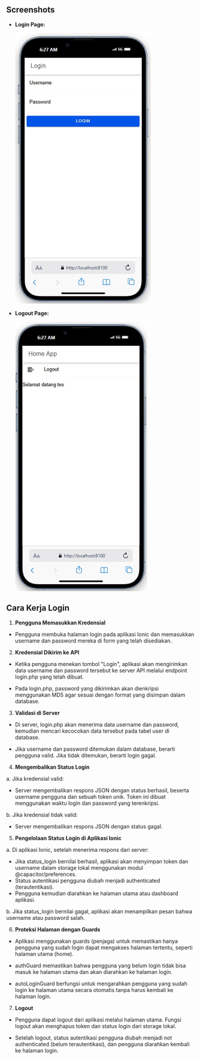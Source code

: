 ## Screenshots

- **Login Page:**

  ![Login Page](./login.jpg)

- **Logout Page:**

  ![Logout Page](./logout.jpg)

## Cara Kerja Login

1. **Pengguna Memasukkan Kredensial**

- Pengguna membuka halaman login pada aplikasi Ionic dan memasukkan username dan password mereka di form yang telah disediakan.

2. **Kredensial Dikirim ke API**

- Ketika pengguna menekan tombol "Login", aplikasi akan mengirimkan data username dan password tersebut ke server API melalui endpoint login.php yang telah dibuat.

- Pada login.php, password yang dikirimkan akan dienkripsi menggunakan MD5 agar sesuai dengan format yang disimpan dalam database.

3. **Validasi di Server**

- Di server, login.php akan menerima data username dan password, kemudian mencari kecocokan data tersebut pada tabel user di database.

- Jika username dan password ditemukan dalam database, berarti pengguna valid. Jika tidak ditemukan, berarti login gagal.

4. **Mengembalikan Status Login**

a. Jika kredensial valid:

- Server mengembalikan respons JSON dengan status berhasil, beserta username pengguna dan sebuah token unik. Token ini dibuat menggunakan waktu login dan password yang terenkripsi.

b. Jika kredensial tidak valid:

- Server mengembalikan respons JSON dengan status gagal.

5. **Pengelolaan Status Login di Aplikasi Ionic**

a. Di aplikasi Ionic, setelah menerima respons dari server:

- Jika status_login bernilai berhasil, aplikasi akan menyimpan token dan username dalam storage lokal menggunakan modul @capacitor/preferences.
- Status autentikasi pengguna diubah menjadi authenticated (terautentikasi).
- Pengguna kemudian diarahkan ke halaman utama atau dashboard aplikasi.

b. Jika status_login bernilai gagal, aplikasi akan menampilkan pesan bahwa username atau password salah.

6. **Proteksi Halaman dengan Guards**

- Aplikasi menggunakan guards (penjaga) untuk memastikan hanya pengguna yang sudah login dapat mengakses halaman tertentu, seperti halaman utama (home).

- authGuard memastikan bahwa pengguna yang belum login tidak bisa masuk ke halaman utama dan akan diarahkan ke halaman login.

- autoLoginGuard berfungsi untuk mengarahkan pengguna yang sudah login ke halaman utama secara otomatis tanpa harus kembali ke halaman login.

7. **Logout**

- Pengguna dapat logout dari aplikasi melalui halaman utama. Fungsi logout akan menghapus token dan status login dari storage lokal.

- Setelah logout, status autentikasi pengguna diubah menjadi not authenticated (belum terautentikasi), dan pengguna diarahkan kembali ke halaman login.
